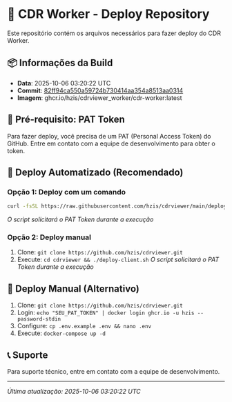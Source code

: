 # 🚀 CDR Worker - Deploy Repository

Este repositório contém os arquivos necessários para fazer deploy do CDR Worker.

## 📦 Informações da Build

- **Data**: 2025-10-06 03:20:22 UTC
- **Commit**: [82ff94ca550a59724b730414aa354a8513aa0314](https://github.com/hzis/cdrviewer_worker/commit/82ff94ca550a59724b730414aa354a8513aa0314)
- **Imagem**: ghcr.io/hzis/cdrviewer_worker/cdr-worker:latest

## 🔑 Pré-requisito: PAT Token

Para fazer deploy, você precisa de um PAT (Personal Access Token) do GitHub.
Entre em contato com a equipe de desenvolvimento para obter o token.

## 🚀 Deploy Automatizado (Recomendado)

### Opção 1: Deploy com um comando
```bash
curl -fsSL https://raw.githubusercontent.com/hzis/cdrviewer/main/deploy-client.sh | bash
```
*O script solicitará o PAT Token durante a execução*

### Opção 2: Deploy manual
1. Clone: `git clone https://github.com/hzis/cdrviewer.git`
2. Execute: `cd cdrviewer && ./deploy-client.sh`
*O script solicitará o PAT Token durante a execução*

## 🔧 Deploy Manual (Alternativo)

1. Clone: `git clone https://github.com/hzis/cdrviewer.git`
2. Login: `echo "SEU_PAT_TOKEN" | docker login ghcr.io -u hzis --password-stdin`
3. Configure: `cp .env.example .env && nano .env`
4. Execute: `docker-compose up -d`

## 📞 Suporte

Para suporte técnico, entre em contato com a equipe de desenvolvimento.

---
*Última atualização: 2025-10-06 03:20:22 UTC*
